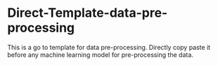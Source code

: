# Direct-Template-data-pre-processing
This is a go to template for data pre-processing. Directly copy paste it before any machine learning model for pre-processing the data.
